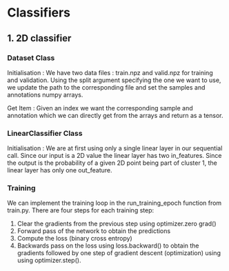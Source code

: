 # Classifiers

## 1. 2D classifier

### Dataset Class
Initialisation : We have two data files : train.npz and valid.npz for training and validation.
Using the split argument specifying the one we want to use, we update the path to the corresponding file and set the samples and annotations numpy arrays.

Get Item : Given an index we want the corresponding sample and annotation which we can directly get from the arrays and return as a tensor.

### LinearClassifier Class
Initialisation : We are at first using only a single linear layer in our sequential call. Since our input is a 2D value the linear layer has two in_features. Since the output is the probability of a given 2D point being part of cluster 1, the linear layer has only one out_feature.

### Training
We can implement the training loop in the run_training_epoch function from train.py. There are four steps for each training step:
1. Clear the gradients from the previous step using optimizer.zero grad()
2. Forward pass of the network to obtain the predictions
3. Compute the loss (binary cross entropy)
4. Backwards pass on the loss using loss.backward() to obtain the gradients followed by one step of gradient descent (optimization) using using optimizer.step().